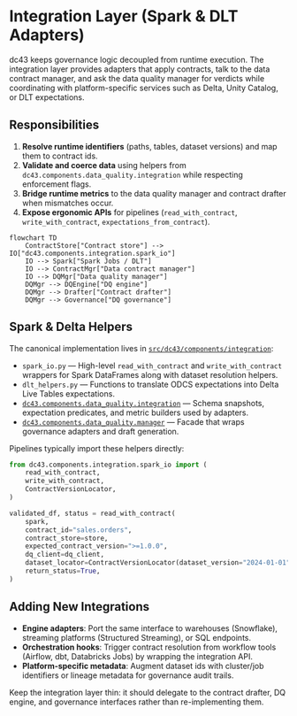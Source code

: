# Integration Layer (Spark & DLT Adapters)

dc43 keeps governance logic decoupled from runtime execution. The integration layer provides adapters that apply contracts, talk to the data contract manager, and ask the data quality manager for verdicts while coordinating with platform-specific services such as Delta, Unity Catalog, or DLT expectations.

## Responsibilities

1. **Resolve runtime identifiers** (paths, tables, dataset versions) and map them to contract ids.
2. **Validate and coerce data** using helpers from `dc43.components.data_quality.integration` while respecting enforcement flags.
3. **Bridge runtime metrics** to the data quality manager and contract drafter when mismatches occur.
4. **Expose ergonomic APIs** for pipelines (`read_with_contract`, `write_with_contract`, `expectations_from_contract`).

```mermaid
flowchart TD
    ContractStore["Contract store"] --> IO["dc43.components.integration.spark_io"]
    IO --> Spark["Spark Jobs / DLT"]
    IO --> ContractMgr["Data contract manager"]
    IO --> DQMgr["Data quality manager"]
    DQMgr --> DQEngine["DQ engine"]
    DQMgr --> Drafter["Contract drafter"]
    DQMgr --> Governance["DQ governance"]
```

## Spark & Delta Helpers

The canonical implementation lives in [`src/dc43/components/integration`](../../src/dc43/components/integration):

* `spark_io.py` — High-level `read_with_contract` and `write_with_contract` wrappers for Spark DataFrames along with dataset resolution helpers.
* `dlt_helpers.py` — Functions to translate ODCS expectations into Delta Live Tables expectations.
* [`dc43.components.data_quality.integration`](../../src/dc43/components/data_quality/integration/__init__.py) — Schema snapshots, expectation predicates, and metric builders used by adapters.
* [`dc43.components.data_quality.manager`](../../src/dc43/components/data_quality/manager.py) — Facade that wraps governance adapters and draft generation.

Pipelines typically import these helpers directly:

```python
from dc43.components.integration.spark_io import (
    read_with_contract,
    write_with_contract,
    ContractVersionLocator,
)

validated_df, status = read_with_contract(
    spark,
    contract_id="sales.orders",
    contract_store=store,
    expected_contract_version=">=1.0.0",
    dq_client=dq_client,
    dataset_locator=ContractVersionLocator(dataset_version="2024-01-01"),
    return_status=True,
)
```

## Adding New Integrations

* **Engine adapters**: Port the same interface to warehouses (Snowflake), streaming platforms (Structured Streaming), or SQL endpoints.
* **Orchestration hooks**: Trigger contract resolution from workflow tools (Airflow, dbt, Databricks Jobs) by wrapping the integration API.
* **Platform-specific metadata**: Augment dataset ids with cluster/job identifiers or lineage metadata for governance audit trails.

Keep the integration layer thin: it should delegate to the contract drafter, DQ engine, and governance interfaces rather than re-implementing them.
